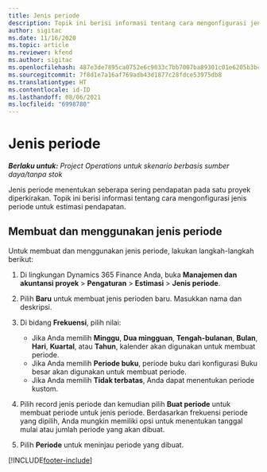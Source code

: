 ```yaml
---
title: Jenis periode
description: Topik ini berisi informasi tentang cara mengonfigurasi jenis periode untuk estimasi pendapatan.
author: sigitac
ms.date: 11/16/2020
ms.topic: article
ms.reviewer: kfend
ms.author: sigitac
ms.openlocfilehash: 487e3de7895ca0752e6c9033c7bb7007ba89301c01e6205b3bc8a7d750724bc9
ms.sourcegitcommit: 7f8d1e7a16af769adb43d1877c28fdce53975db8
ms.translationtype: HT
ms.contentlocale: id-ID
ms.lasthandoff: 08/06/2021
ms.locfileid: "6998780"
---
```

# <a name="period-types"></a>Jenis periode

_**Berlaku untuk:** Project Operations untuk skenario berbasis sumber daya/tanpa stok_

Jenis periode menentukan seberapa sering pendapatan pada satu proyek diperkirakan. Topik ini berisi informasi tentang cara mengonfigurasi jenis periode untuk estimasi pendapatan. 

## <a name="create-and-work-with-period-types"></a>Membuat dan menggunakan jenis periode
Untuk membuat dan menggunakan jenis periode, lakukan langkah-langkah berikut:

1. Di lingkungan Dynamics 365 Finance Anda, buka **Manajemen dan akuntansi proyek** > **Pengaturan** > **Estimasi** > **Jenis periode**.
2. Pilih **Baru** untuk membuat jenis perioden baru. Masukkan nama dan deskripsi.
3. Di bidang **Frekuensi**, pilih nilai:

    - Jika Anda memilih **Minggu**, **Dua mingguan**, **Tengah-bulanan**, **Bulan**, **Hari**, **Kuartal**, atau **Tahun**, kalender akan digunakan untuk membuat periode. 
    - Jika Anda memilih **Periode buku**, periode buku dari konfigurasi Buku besar akan digunakan untuk membuat periode.
    - Jika Anda memilih **Tidak terbatas**, Anda dapat menentukan periode kustom.
4. Pilih record jenis periode dan kemudian pilih **Buat periode** untuk membuat periode untuk jenis periode. Berdasarkan frekuensi periode yang dipilih, Anda mungkin memiliki opsi untuk menentukan tanggal mulai atau jumlah periode yang akan dibuat.
5. Pilih **Periode** untuk meninjau periode yang dibuat.



[!INCLUDE[footer-include](../includes/footer-banner.md)]